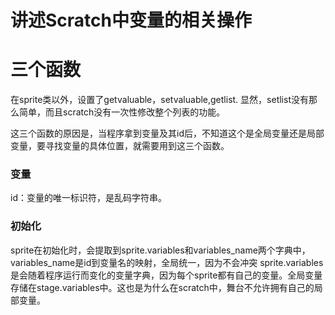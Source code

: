 # 讲述Scratch中变量的相关操作
# 三个函数
在sprite类以外，设置了getvaluable，setvaluable,getlist.
显然，setlist没有那么简单，而且scratch没有一次性修改整个列表的功能。

这三个函数的原因是，当程序拿到变量及其id后，不知道这个是全局变量还是局部变量，要寻找变量的具体位置，就需要用到这三个函数。

### 变量
id：变量的唯一标识符，是乱码字符串。

### 初始化
sprite在初始化时，会提取到sprite.variables和variables_name两个字典中，
variables_name是id到变量名的映射，全局统一，因为不会冲突
sprite.variables是会随着程序运行而变化的变量字典，因为每个sprite都有自己的变量。全局变量存储在stage.variables中。这也是为什么在scratch中，舞台不允许拥有自己的局部变量。
